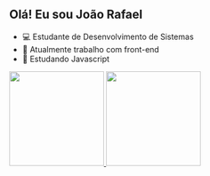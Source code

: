## Olá! Eu sou João Rafael
- 💻 Estudante de Desenvolvimento de Sistemas
- 🔭 Atualmente trabalho com front-end
- 🌱 Estudando Javascript
<div>
<a href="https://github.com/joaorafael07">
<img height="170em" src="https://github-readme-stats.vercel.app/api?username=joaorafael07&show_icons=true&theme=algolia"/>
<img height="170em" src="https://github-readme-stats.vercel.app/api/top-langs/?username=joaorafael07&layout=compact&theme=algolia"/>
</div>
